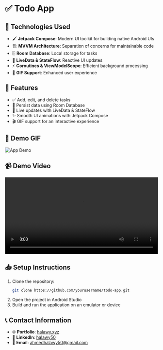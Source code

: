 # ✅ Todo App

## 🚀 Technologies Used
- 🖌 **Jetpack Compose**: Modern UI toolkit for building native Android UIs
- 🏗 **MVVM Architecture**: Separation of concerns for maintainable code
- 🗄 **Room Database**: Local storage for tasks
- 🔄 **LiveData & StateFlow**: Reactive UI updates
- ⚡ **Coroutines & ViewModelScope**: Efficient background processing
- 🎥 **GIF Support**: Enhanced user experience

## 🎯 Features
- ✅ Add, edit, and delete tasks
- 🔄 Persist data using Room Database
- 📡 Live updates with LiveData & StateFlow
- ✨ Smooth UI animations with Jetpack Compose
- 🎬 GIF support for an interactive experience

## 🎥 Demo GIF
![App Demo]([https://drive.google.com/uc?id=1xhYftCk4SR6bsa3vlowX56KtC2yHvirl](https://github.com/user-attachments/assets/540b2fe6-ecbe-40d2-ba77-c9c46d69361d))

## 📹 Demo Video
<video width="100%" controls>
  <source src="https://github.com/halawy50/Todo-App/releases/download/untagged-c2cd93b64cc05d3a5a22/0000.mp4" type="video/mp4">
  Your browser does not support the video tag.
</video>


## 📥 Setup Instructions
1. Clone the repository:
   ```sh
   git clone https://github.com/yourusername/todo-app.git
   ```
2. Open the project in Android Studio
3. Build and run the application on an emulator or device

## 📞 Contact Information
- 🌐 **Portfolio**: [halawy.xyz](https://halawy.xyz)
- 💼 **LinkedIn**: [halawy50](https://www.linkedin.com/in/halawy50)
- 📧 **Email**: ahmedhalawy50@gmail.com

